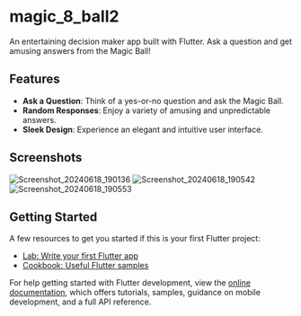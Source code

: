 # magic_8_ball2

An entertaining decision maker app built with Flutter. Ask a question and get amusing answers from the Magic Ball!

## Features

- **Ask a Question**: Think of a yes-or-no question and ask the Magic Ball.
- **Random Responses**: Enjoy a variety of amusing and unpredictable answers.
- **Sleek Design**: Experience an elegant and intuitive user interface.

## Screenshots
![Screenshot_20240618_190136](https://github.com/aayushiss/decisionMaker/assets/114438821/4f163a72-2537-4b19-bcd2-c7897ec4f021)
![Screenshot_20240618_190542](https://github.com/aayushiss/decisionMaker/assets/114438821/5390b854-a838-44b2-a344-835ad3928803)
![Screenshot_20240618_190553](https://github.com/aayushiss/decisionMaker/assets/114438821/1aa7c388-1da9-4993-88c5-9ee0c649f729)


## Getting Started

A few resources to get you started if this is your first Flutter project:

- [Lab: Write your first Flutter app](https://docs.flutter.dev/get-started/codelab)
- [Cookbook: Useful Flutter samples](https://docs.flutter.dev/cookbook)

For help getting started with Flutter development, view the
[online documentation](https://docs.flutter.dev/), which offers tutorials,
samples, guidance on mobile development, and a full API reference.
